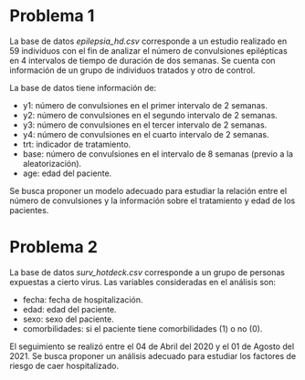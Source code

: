 # Problema 1

La base de datos *epilepsia_hd.csv* corresponde a un estudio realizado en 59 individuos con el fin de analizar el número de convulsiones epilépticas en 4 intervalos de tiempo de duración de dos semanas. Se cuenta con información de un grupo de individuos tratados y otro de control.

La base de datos tiene información de:

* y1: número de convulsiones en el primer intervalo de 2 semanas.
* y2: número de convulsiones en el segundo intervalo de 2 semanas.
* y3: número de convulsiones en el tercer intervalo de 2 semanas.
* y4: número de convulsiones en el cuarto intervalo de 2 semanas.
* trt: indicador de tratamiento.
* base: número de convulsiones en el intervalo de 8 semanas (previo a la aleatorización).
* age: edad del paciente.

Se busca proponer un modelo adecuado para estudiar la relación entre el número de convulsiones y
la información sobre el tratamiento y edad de los pacientes.

# Problema 2

La base de datos *surv_hotdeck.csv* corresponde a un grupo de personas expuestas a cierto virus. Las variables consideradas en el análisis son:

* fecha: fecha de hospitalización.
* edad: edad del paciente.
* sexo: sexo del paciente.
* comorbilidades: si el paciente tiene comorbilidades (1) o no (0).

El seguimiento se realizó entre el 04 de Abril del 2020 y el 01 de Agosto del 2021. Se busca proponer un análisis adecuado para estudiar los factores de riesgo de caer hospitalizado.
